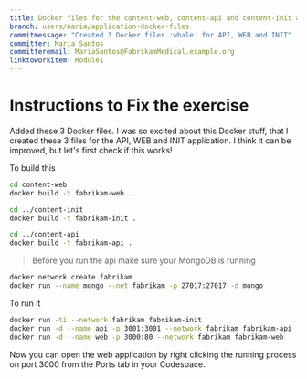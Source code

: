 ```yaml
---
title: Docker files for the content-web, content-api and content-init application (DEVWF-T003)
branch: users/maria/application-docker-files
commitmessage: "Created 3 Docker files :whale: for API, WEB and INIT"
committer: Maria Santos
committeremail: MariaSantos@FabrikamMedical.example.org
linktoworkitem: Module1
---
```

# Instructions to Fix the exercise

Added these 3 Docker files. I was so excited about this Docker stuff, that I created these 3 files for the API, WEB and INIT application. I think it can be improved, but let's first check if this works!

To build this

```bash
cd content-web
docker build -t fabrikam-web .

cd ../content-init
docker build -t fabrikam-init .

cd ../content-api
docker build -t fabrikam-api .
```

> Before you run the api make sure your MongoDB is running

```bash
docker network create fabrikam
docker run --name mongo --net fabrikam -p 27017:27017 -d mongo
```

To run it

```bash
docker run -ti --network fabrikam fabrikam-init
docker run -d --name api -p 3001:3001 --network fabrikam fabrikam-api
docker run -d --name web -p 3000:80 --network fabrikam fabrikam-web
```
Now you can open the web application by right clicking the running process on port 3000 from the Ports tab in your Codespace.